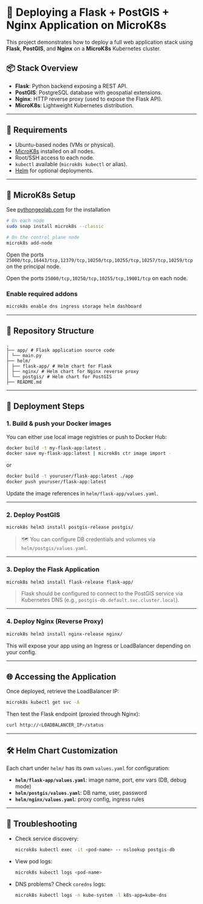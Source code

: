 # 🚀 Deploying a Flask + PostGIS + Nginx Application on MicroK8s

This project demonstrates how to deploy a full web application stack using **Flask**, **PostGIS**, and **Nginx** on a **MicroK8s** Kubernetes cluster.

## 📦 Stack Overview

- **Flask**: Python backend exposing a REST API.
- **PostGIS**: PostgreSQL database with geospatial extensions.
- **Nginx**: HTTP reverse proxy (used to expose the Flask API).
- **MicroK8s**: Lightweight Kubernetes distribution.

---

## 🔧 Requirements

- Ubuntu-based nodes (VMs or physical).
- [MicroK8s](https://microk8s.io/) installed on all nodes.
- Root/SSH access to each node.
- `kubectl` available (`microk8s kubectl` or alias).
- [Helm](https://helm.sh/) for optional deployments.

---

## 🧪 MicroK8s Setup

See [pythongeolab.com](https://pythongeolab.com/en/scalability/) for the installation

```bash
# On each node
sudo snap install microk8s --classic

# On the control plane node
microk8s add-node
```

Open the ports ```25000/tcp,16443/tcp,12379/tcp,10250/tcp,10255/tcp,10257/tcp,10259/tcp``` on the principal node.

Open the ports ```25000/tcp,10250/tcp,10255/tcp,19001/tcp``` on each node.


### Enable required addons

```bash
microk8s enable dns ingress storage helm dashboard
```

---

## 📁 Repository Structure

```
.
├── app/ # Flask application source code
│ └── main.py
├── helm/
│ ├── flask-app/ # Helm chart for Flask
│ ├── nginx/ # Helm chart for Nginx reverse proxy
│ └── postgis/ # Helm chart for PostGIS
├── README.md
```

---

## 🚀 Deployment Steps

### 1. Build & push your Docker images

You can either use local image registries or push to Docker Hub:


```bash
docker build -t my-flask-app:latest .
docker save my-flask-app:latest | microk8s ctr image import -
```

or

```bash
docker build -t youruser/flask-app:latest ./app
docker push youruser/flask-app:latest
```

Update the image references in `helm/flask-app/values.yaml`.

---

### 2. Deploy PostGIS

```bash
microk8s helm3 install postgis-release postgis/
```

> 🗺️ You can configure DB credentials and volumes via `helm/postgis/values.yaml`.

---

### 3. Deploy the Flask Application

```bash
microk8s helm3 install flask-release flask-app/
```

> Flask should be configured to connect to the PostGIS service via Kubernetes DNS (e.g., `postgis-db.default.svc.cluster.local`).

---

### 4. Deploy Nginx (Reverse Proxy)

```bash
microk8s helm3 install nginx-release nginx/
```

This will expose your app using an Ingress or LoadBalancer depending on your config.

---

## 🌐 Accessing the Application

Once deployed, retrieve the LoadBalancer IP:

```bash
microk8s kubectl get svc -A
```

Then test the Flask endpoint (proxied through Nginx):

```bash
curl http://<LOADBALANCER_IP>/status
```

---

## 🛠 Helm Chart Customization

Each chart under `helm/` has its own `values.yaml` for configuration:

* **`helm/flask-app/values.yaml`**: image name, port, env vars (DB, debug mode)
* **`helm/postgis/values.yaml`**: DB name, user, password
* **`helm/nginx/values.yaml`**: proxy config, ingress rules

---

## 🧪 Troubleshooting

* Check service discovery:

  ```bash
  microk8s kubectl exec -it <pod-name> -- nslookup postgis-db
  ```

* View pod logs:

  ```bash
  microk8s kubectl logs <pod-name>
  ```

* DNS problems? Check `coredns` logs:

  ```bash
  microk8s kubectl logs -n kube-system -l k8s-app=kube-dns
  ```
